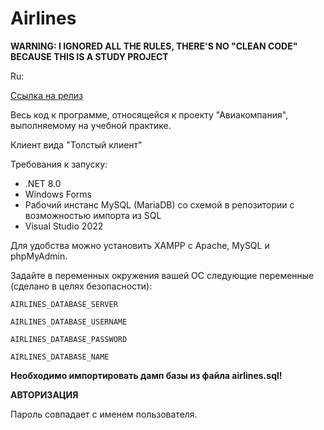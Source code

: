 ﻿# Airlines

**WARNING: I IGNORED ALL THE RULES, THERE'S NO "CLEAN CODE" BECAUSE THIS IS A STUDY PROJECT**


Ru:

[Ссылка на релиз](https://github.com/relativemodder/Airlines/releases/tag/v1.0)

Весь код к программе, относящейся к проекту "Авиакомпания", выполняемому на учебной практике.

Клиент вида "Толстый клиент"


Требования к запуску: 
- .NET 8.0
- Windows Forms
- Рабочий инстанс MySQL (MariaDB) со схемой в репозитории с возможностью импорта из SQL
- Visual Studio 2022


Для удобства можно установить XAMPP с Apache, MySQL и phpMyAdmin.


Задайте в переменных окружения вашей ОС следующие переменные (сделано в целях безопасности):


`AIRLINES_DATABASE_SERVER`

`AIRLINES_DATABASE_USERNAME`

`AIRLINES_DATABASE_PASSWORD`

`AIRLINES_DATABASE_NAME`


**Необходимо импортировать дамп базы из файла airlines.sql!**

**АВТОРИЗАЦИЯ**

Пароль совпадает с именем пользователя.
